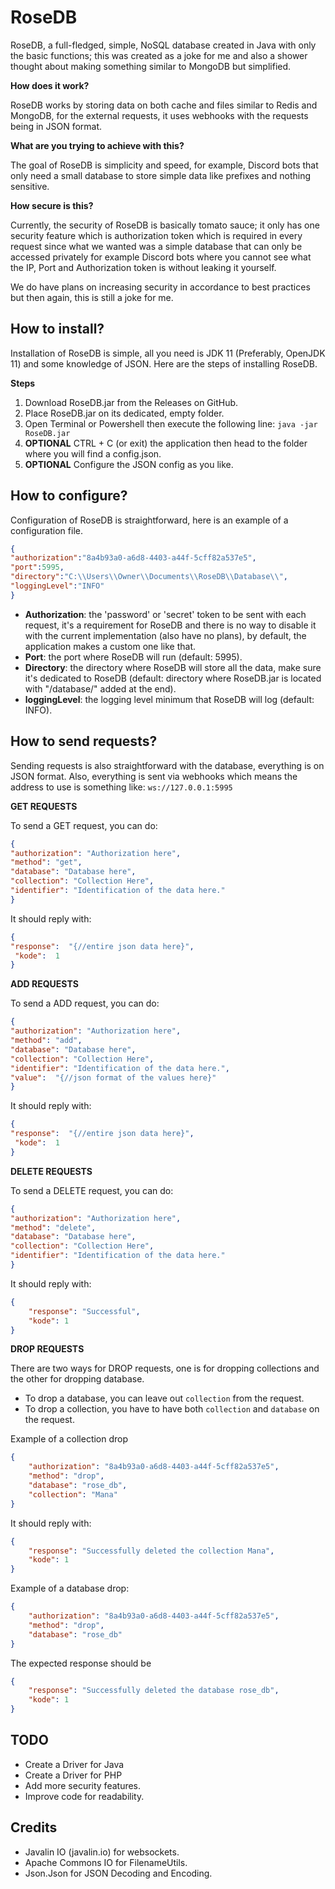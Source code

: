# RoseDB
RoseDB, a full-fledged, simple, NoSQL database created in Java with only the basic functions; 
this was created as a joke for me and also a shower thought about making something similar to MongoDB but simplified.

**How does it work?**

RoseDB works by storing data on both cache and files similar to Redis and MongoDB, for the external requests, it uses
webhooks with the requests being in JSON format.

**What are you trying to achieve with this?**

The goal of RoseDB is simplicity and speed, for example, Discord bots that only need a small database to store simple
data like prefixes and nothing sensitive.

**How secure is this?**

Currently, the security of RoseDB is basically tomato sauce; it only has one security feature which is authorization
token which is required in every request since what we wanted was a simple database that can only be accessed privately
for example Discord bots where you cannot see what the IP, Port and Authorization token is without leaking it yourself.

We do have plans on increasing security in accordance to best practices but then again, this is still a joke for me.

## How to install?

Installation of RoseDB is simple, all you need is JDK 11 (Preferably, OpenJDK 11) and some knowledge of JSON. Here are
the steps of installing RoseDB.

**Steps**
1. Download RoseDB.jar from the Releases on GitHub.
2. Place RoseDB.jar on its dedicated, empty folder.
3. Open Terminal or Powershell then execute the following line: `java -jar RoseDB.jar`
4. **OPTIONAL** CTRL + C (or exit) the application then head to the folder where you will find a config.json.
5. **OPTIONAL** Configure the JSON config as you like.

## How to configure?

Configuration of RoseDB is straightforward, here is an example of a configuration file.
```json
{
"authorization":"8a4b93a0-a6d8-4403-a44f-5cff82a537e5",
"port":5995,
"directory":"C:\\Users\\Owner\\Documents\\RoseDB\\Database\\",
"loggingLevel":"INFO"
}
```

* **Authorization**: the 'password' or 'secret' token to be sent with each request, it's a requirement
for RoseDB and there is no way to disable it with the current implementation (also have no plans), by default, the
application makes a custom one like that.
* **Port**: the port where RoseDB will run (default: 5995).
* **Directory**: the directory where RoseDB will store all the data, make sure it's dedicated to RoseDB (default: directory
where RoseDB.jar is located with "/database/" added at the end).
* **loggingLevel**: the logging level minimum that RoseDB will log (default: INFO).

## How to send requests?

Sending requests is also straightforward with the database, everything is on JSON format. 
Also, everything is sent via webhooks which means the address to use is something like: `ws://127.0.0.1:5995`

**GET REQUESTS**

To send a GET request, you can do:
```json
{
"authorization": "Authorization here", 
"method": "get",
"database": "Database here",
"collection": "Collection Here",
"identifier": "Identification of the data here."
}
```

It should reply with:
```json
{
"response":  "{//entire json data here}",
 "kode":  1
}
```

**ADD REQUESTS**

To send a ADD request, you can do:
```json
{
"authorization": "Authorization here", 
"method": "add",
"database": "Database here",
"collection": "Collection Here",
"identifier": "Identification of the data here.",
"value":  "{//json format of the values here}"
}
```

It should reply with:
```json
{
"response":  "{//entire json data here}",
 "kode":  1
}
```

**DELETE REQUESTS**

To send a DELETE request, you can do:
```json
{
"authorization": "Authorization here", 
"method": "delete",
"database": "Database here",
"collection": "Collection Here",
"identifier": "Identification of the data here."
}
```

It should reply with:
```json
{
    "response": "Successful",
    "kode": 1
}
```

**DROP REQUESTS**

There are two ways for DROP requests, one is for dropping collections and the other for dropping database.
* To drop a database, you can leave out `collection` from the request.
* To drop a collection, you have to have both `collection` and `database` on the request.

Example of a collection drop
```json
{
    "authorization": "8a4b93a0-a6d8-4403-a44f-5cff82a537e5",
    "method": "drop",
    "database": "rose_db",
    "collection": "Mana"
}
```

It should reply with:
```json
{
    "response": "Successfully deleted the collection Mana",
    "kode": 1
}
```

Example of a database drop:
```json
{
    "authorization": "8a4b93a0-a6d8-4403-a44f-5cff82a537e5",
    "method": "drop",
    "database": "rose_db"
}
```

The expected response should be
```json
{
    "response": "Successfully deleted the database rose_db",
    "kode": 1
}
```

## TODO
* Create a Driver for Java
* Create a Driver for PHP
* Add more security features.
* Improve code for readability.

## Credits
* Javalin IO (javalin.io) for websockets.
* Apache Commons IO for FilenameUtils.
* Json.Json for JSON Decoding and Encoding.
